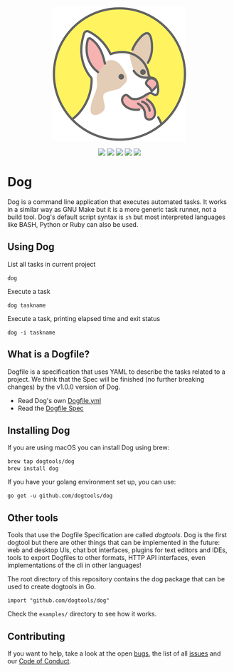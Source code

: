 <p align="center"><a href="https://github.com/dogtools/dog" target="_blank"><img width="300"src="https://raw.githubusercontent.com/dogtools/dog/master/img/dog_logo.png"></a></p>

<p align="center">
  <a href="https://github.com/dogtools/dog/releases/latest"><img src="https://img.shields.io/github/release/dogtools/dog.svg?style=flat-square"/></a>
  <a href="https://github.com/dogtools/dog/issues"><img src="https://img.shields.io/github/issues/dogtools/dog.svg?style=flat-square"/></a>
  <a href="https://travis-ci.org/dogtools/dog"><img src="https://img.shields.io/travis/dogtools/dog.svg?style=flat-square"/></a>
  <a href="https://goreportcard.com/report/github.com/dogtools/dog"><img src="https://goreportcard.com/badge/github.com/dogtools/dog?style=flat-square&x=1"/></a>
  <a href="https://github.com/dogtools/dog/blob/master/LICENSE"><img src="https://img.shields.io/badge/license-MIT-blue.svg?style=flat-square"/></a>
<p>

# Dog

Dog is a command line application that executes automated tasks. It works in a similar way as GNU Make but it is a more generic task runner, not a build tool. Dog's default script syntax is `sh` but most interpreted languages like BASH, Python or Ruby can also be used.

## Using Dog

List all tasks in current project

    dog

Execute a task

    dog taskname

Execute a task, printing elapsed time and exit status

    dog -i taskname

## What is a Dogfile?

Dogfile is a specification that uses YAML to describe the tasks related to a project. We think that the Spec will be finished (no further breaking changes) by the v1.0.0 version of Dog.

- Read Dog's own [Dogfile.yml][1]
- Read the [Dogfile Spec][2]

## Installing Dog

If you are using macOS you can install Dog using brew:

    brew tap dogtools/dog
    brew install dog

If you have your golang environment set up, you can use:

    go get -u github.com/dogtools/dog

## Other tools

Tools that use the Dogfile Specification are called *dogtools*. Dog is the first dogtool but there are other things that can be implemented in the future: web and desktop UIs, chat bot interfaces, plugins for text editors and IDEs, tools to export Dogfiles to other formats, HTTP API interfaces, even implementations of the cli in other languages!

The root directory of this repository contains the dog package that can be used to create dogtools in Go.

    import "github.com/dogtools/dog"

Check the `examples/` directory to see how it works.

## Contributing

If you want to help, take a look at the open [bugs][3], the list of all [issues][4] and our [Code of Conduct][5].

[1]: https://github.com/dogtools/dog/blob/master/Dogfile.yml
[2]: https://github.com/dogtools/dog/blob/master/DOGFILE_SPEC.md
[3]: https://github.com/dogtools/dog/issues?q=is%3Aissue+is%3Aopen+label%3Abug
[4]: https://github.com/dogtools/dog/issues
[5]: https://github.com/dogtools/dog/blob/master/CODE_OF_CONDUCT.md
